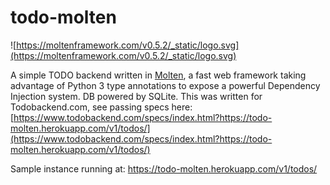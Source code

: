 # todo-molten
![https://moltenframework.com/v0.5.2/_static/logo.svg](https://moltenframework.com/v0.5.2/_static/logo.svg)

A simple TODO backend written in [Molten](https://moltenframework.com/), a fast web framework taking advantage of Python 3 type annotations to expose a powerful Dependency Injection system. DB powered by SQLite. This was written for Todobackend.com, see passing specs here: [https://www.todobackend.com/specs/index.html?https://todo-molten.herokuapp.com/v1/todos/](https://www.todobackend.com/specs/index.html?https://todo-molten.herokuapp.com/v1/todos/)

Sample instance running at: https://todo-molten.herokuapp.com/v1/todos/
